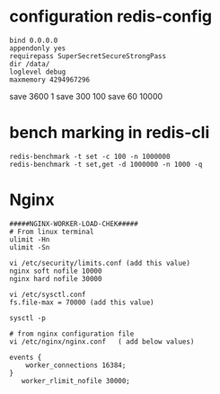 
# configuration redis-config
```
bind 0.0.0.0
appendonly yes
requirepass SuperSecretSecureStrongPass
dir /data/
loglevel debug
maxmemory 4294967296
```
save 3600 1
save 300 100
save 60 10000

# bench marking in redis-cli
```
redis-benchmark -t set -c 100 -n 1000000
redis-benchmark -t set,get -d 1000000 -n 1000 -q
```

# Nginx
```
#####NGINX-WORKER-LOAD-CHEK#####
# From linux terminal
ulimit -Hn
ulimit -Sn

vi /etc/security/limits.conf (add this value)
nginx soft nofile 10000
nginx hard nofile 30000

vi /etc/sysctl.conf
fs.file-max = 70000 (add this value)

sysctl -p

# from nginx configuration file
vi /etc/nginx/nginx.conf   ( add below values)

events {
    worker_connections 16384;
}
   worker_rlimit_nofile 30000;
```

